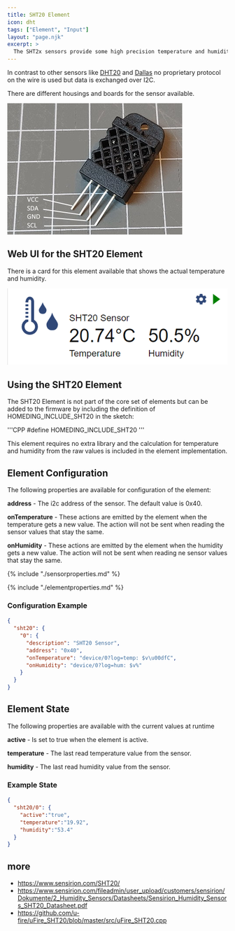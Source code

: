 ```yaml
---
title: SHT20 Element
icon: dht
tags: ["Element", "Input"]
layout: "page.njk"
excerpt: >
  The SHT2x sensors provide some high precision temperature and humidity sensors that communicate on the I2C bus.
---
```


In contrast to other sensors like [DHT20](/elements/dht.md) and [Dallas](/elements/ds18b20.md) no proprietary protocol on the wire is used but data is exchanged over I2C.

There are different housings and boards for the sensor available.

![SHT20 Sensor](/elements/sht20.jpg)


## Web UI for the SHT20 Element

There is a card for this element available that shows the actual temperature and humidity.

![SHT20 Sensor UI](/elements/sht20ui.png)


## Using the SHT20 Element

The SHT20 Element is not part of the core set of elements but can be added to the firmware by including the definition of 
HOMEDING_INCLUDE_SHT20 in the sketch:

'''CPP
#define HOMEDING_INCLUDE_SHT20
'''

This element requires no extra library and the calculation for temperature and humidity from the raw values is included in the element implementation.


## Element Configuration

The following properties are available for configuration of the element:

**address** - The i2c address of the sensor. The default value is 0x40.

**onTemperature** - These actions are emitted by the element when the temperature gets a new value. The action will not be sent when reading the sensor values that stay the same.

**onHumidity** - These actions are emitted by the element when the humidity gets a new value. The action will not be sent when reading ne sensor values that stay the same.

{% include "./sensorproperties.md" %}

{% include "./elementproperties.md" %}


### Configuration Example

``` json
{
  "sht20": {
    "0": {
      "description": "SHT20 Sensor",
      "address": "0x40",
      "onTemperature": "device/0?log=temp: $v\u00dfC",
      "onHumidity": "device/0?log=hum: $v%"
    }
  }
}
```


## Element State

The following properties are available with the current values at runtime

**active** - Is set to true when the element is active.

**temperature** - The last read temperature value from the sensor.

**humidity** - The last read humidity value from the sensor.


### Example State

``` json
{
  "sht20/0": {
    "active":"true",
    "temperature":"19.92",
    "humidity":"53.4"
  }
}
```


## more

* <https://www.sensirion.com/SHT20/>
* <https://www.sensirion.com/fileadmin/user_upload/customers/sensirion/Dokumente/2_Humidity_Sensors/Datasheets/Sensirion_Humidity_Sensors_SHT20_Datasheet.pdf>
* <https://github.com/u-fire/uFire_SHT20/blob/master/src/uFire_SHT20.cpp>
